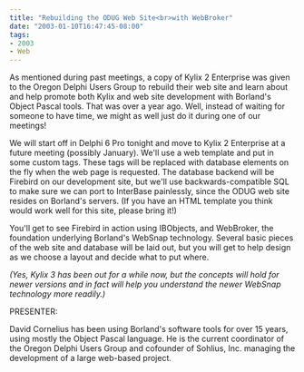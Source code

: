 ```yaml
---
title: "Rebuilding the ODUG Web Site<br>with WebBroker"
date: "2003-01-10T16:47:45-08:00"
tags:
- 2003
- Web
---
```


As mentioned during past meetings, a copy of Kylix 2 Enterprise was given to the Oregon Delphi Users Group to rebuild their web site and learn about and help promote both Kylix and web site development with Borland's Object Pascal tools.  That was over a year ago.  Well, instead of waiting for someone to have time, we might as well just do it during one of our meetings!

We will start off in Delphi 6 Pro tonight and move to Kylix 2 Enterprise at a future meeting (possibly January).  We'll use a web template and put in some custom tags.  These tags will be replaced with database elements on the fly when the web page is requested.  The database backend will be Firebird on our development site, but we'll use backwards-compatible SQL to make sure we can port to InterBase painlessly, since the ODUG web site resides on Borland's servers.  (If you have an HTML template you think would work well for this site, please bring it!)	

You'll get to see Firebird in action using IBObjects, and WebBroker, the foundation underlying Borland's WebSnap technology.  Several basic pieces of the web site and database will be laid out, but you will get to help design as we choose a layout and decide what to put where.

*(Yes, Kylix 3 has been out for a while now, but the concepts will hold for newer versions and in fact will help you understand the newer WebSnap technology more readily.)*

PRESENTER:

David Cornelius has been using Borland's software tools for over 15 years, using mostly the Object Pascal language. He is the current coordinator of the Oregon Delphi Users Group and cofounder of Sohlius, Inc. managing the development of a large web-based project.
